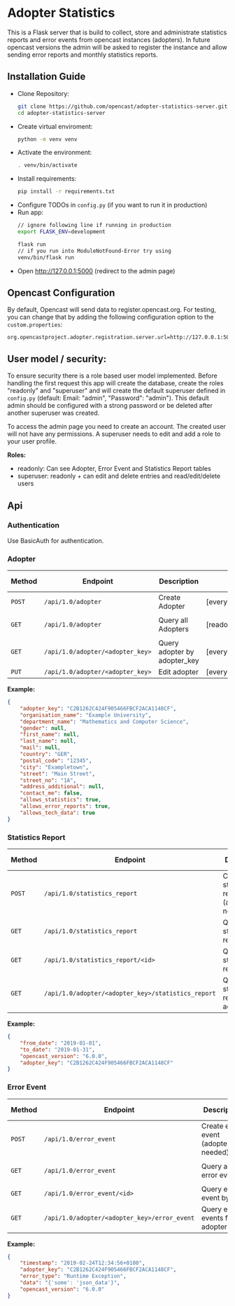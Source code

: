 # Adopter Statistics

This is a Flask server that is build to collect, store and administrate statistics reports and error events from 
opencast instances (adopters). 
In future opencast versions the admin will be asked to
register the instance and allow sending error reports and monthly statistics reports.

## Installation Guide

- Clone Repository:
	```bash
	git clone https://github.com/opencast/adopter-statistics-server.git
	cd adopter-statistics-server
	```
- Create virtual enviroment:
	```bash
	python -m venv venv
	```
- Activate the environment:
	```bash
	. venv/bin/activate
	```
- Install requirements:
	```bash
	pip install -r requirements.txt
	```
- Configure TODOs in `config.py` (if you want to run it in production)
- Run app:
	```bash
	// ignore following line if running in production
	export FLASK_ENV=development

	flask run
	// if you run into ModuleNotFound-Error try using
	venv/bin/flask run
	```
- Open http://127.0.0.1:5000 (redirect to the admin page)

## Opencast Configuration

By default, Opencast will send data to register.opencast.org.
For testing, you can change that by adding the following configuration option to the `custom.properties`:

```properties
org.opencastproject.adopter.registration.server.url=http://127.0.0.1:5000
```

## User model / security:
To ensure security there is a role based user model implemented.
Before handling the first request this app will create the database, create the roles "readonly" and "superuser"
and will create the default superuser defined in `config.py` (default: Email: "admin", "Password": "admin"). This default admin should be configured with a strong
password or be deleted after another superuser was created.

To access the admin page you need to create an account. The created user will not have any permissions.
A superuser needs to edit and add a role to your user profile.

**Roles:**
* readonly: Can see Adopter, Error Event and Statistics Report tables
* superuser: readonly + can edit and delete entries and read/edit/delete users

## Api
### Authentication
Use BasicAuth for authentication.

### Adopter
Method | Endpoint | Description | Auth | Query param 
------ | -------- | ----------- | ---- | -----------
`POST` | `/api/1.0/adopter` | Create Adopter | [everybody] | 
`GET` | `/api/1.0/adopter` | Query all Adopters | [readonly/superuser] | `__limit` & `__offset`
`GET` | `/api/1.0/adopter/<adopter_key>` | Query adopter by adopter_key | [everybody] |
`PUT` | `/api/1.0/adopter/<adopter_key>` | Edit adopter | [everybody] |

**Example:**
```json
{
	"adopter_key": "C2B1262C424F905466FBCF2ACA1148CF",
	"organisation_name": "Example University",
	"department_name": "Mathematics and Computer Science",
	"gender": null,
	"first_name": null,
	"last_name": null,
	"mail": null,
	"country": "GER",
	"postal_code": "12345",
	"city": "Exampletown",
	"street": "Main Street",
	"street_no": "1A",
	"address_additional": null,
	"contact_me": false,
	"allows_statistics": true,
	"allows_error_reports": true,
	"allows_tech_data": true
}
```

### Statistics Report
Method | Endpoint | Description | Auth | Query param 
------ | -------- | ----------- | ---- | -----------
`POST` | `/api/1.0/statistics_report` | Create statistics report (adopter_key needed) | [everybody] | 
`GET` | `/api/1.0/statistics_report` | Query all statistic reports | [readonly/superuser] | `__limit` & `__offset`
`GET` | `/api/1.0/statistics_report/<id>` | Query statistic report by id | [readonly/superuser] | 
`GET` | `/api/1.0/adopter/<adopter_key>/statistics_report` | Query statistics reports from adopter | [everybody] | `__limit` & `__offset`

**Example:**
```json
{
	"from_date": "2019-01-01",
	"to_date": "2019-01-31",
	"opencast_version": "6.0.0",
	"adopter_key": "C2B1262C424F905466FBCF2ACA1148CF"
}
```

### Error Event
Method | Endpoint | Description | Auth | Query param 
------ | -------- | ----------- | ---- | -----------
`POST` | `/api/1.0/error_event` | Create error event (adopter_key needed) | [everybody] | 
`GET` | `/api/1.0/error_event` | Query all error events | [readonly/superuser] | `__limit` & `__offset`
`GET` | `/api/1.0/error_event/<id>` | Query error event by id | [readonly/superuser] | 
`GET` | `/api/1.0/adopter/<adopter_key>/error_event` | Query error events from adopter | [everybody] | `__limit` & `__offset`

**Example:**
```json
{
	"timestamp": "2019-02-24T12:34:56+0100",
	"adopter_key": "C2B1262C424F905466FBCF2ACA1148CF",
	"error_type": "Runtime Exception",
	"data": "{'some': 'json_data'}",
	"opencast_version": "6.0.0"
}
```
